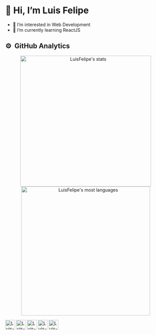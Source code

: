<h1> 👋 Hi, I’m Luis Felipe </h1>

- 👀 I’m interested in Web Development
- 🌱 I’m currently learning ReactJS
<!-- 
  - 💞️ I’m looking to collaborate on ...
  - 📫 How to reach me ...
-->

## ⚙️ &nbsp;GitHub Analytics
<p align="center">
  <img width="410em" src="https://github-readme-stats.vercel.app/api?username=luisfelipecod&show_icons=true&theme=tokyonight" alt="LuisFelipe's stats"/>
 <img width="404em" src="https://github-readme-stats.vercel.app/api/top-langs/?username=luisfelipecod&layout=compact&theme=tokyonight" alt="LuisFelipe's most languages"/>
</p>
<div>
  <img align="center" alt="Luis-Felipe-HTML" height="30" src="https://img.shields.io/badge/HTML5-E34F26?style=for-the-badge&logo=html5&logoColor=white">
  <img align="center" alt="Luis-Felipe-CSS" height="30" src="https://img.shields.io/badge/CSS3-1572B6?style=for-the-badge&logo=css3&logoColor=white">
  <img align="center" alt="Luis-Felipe-Js" height="30" src="https://img.shields.io/badge/JavaScript-F7DF1E?style=for-the-badge&logo=javascript&logoColor=black">
  <img align="center" alt="Luis-Felipe-React" height="30" src="https://img.shields.io/badge/React-20232A?style=for-the-badge&logo=react&logoColor=61DAFB">
  <img align="center" alt="Luis-Felipe-Ts" height="30" src="https://img.shields.io/badge/TypeScript-007ACC?style=for-the-badge&logo=typescript&logoColor=white">
</div>
<!---
luisfelipecod/luisfelipecod is a ✨ special ✨ repository because its `README.md` (this file) appears on your GitHub profile.
You can click the Preview link to take a look at your changes.
--->
